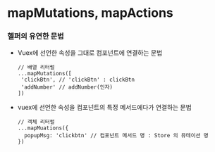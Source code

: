 # mapMutations, mapActions

### 헬퍼의 유연한 문법
 - Vuex에 선언한 속성을 그대로 컴포넌트에 연결하는 문법
 
       // 배열 리터럴
       ...mapMutations([
        'clickBtn', // 'clickBtn' : clickBtn
        'addNumber' // addNumber(인자)
       ])
       
 - vuex에 선언한 속성을 컴포넌트의 특정 메서드에다가 연결하는 문법
       
       // 객체 리터럴
       ...mapMuations({
         popupMsg: 'clickbtn' // 컴포넌트 메서드 명 : Store 의 뮤테이션 명
       })
       
 

